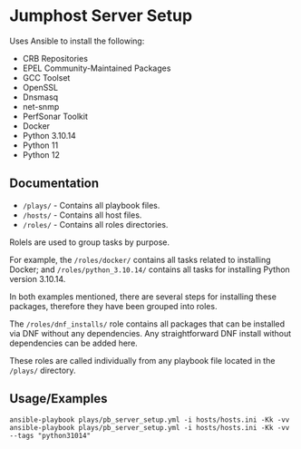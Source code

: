 
# Jumphost Server Setup

Uses Ansible to install the following:
- CRB Repositories
- EPEL Community-Maintained Packages
- GCC Toolset
- OpenSSL
- Dnsmasq
- net-snmp
- PerfSonar Toolkit
- Docker
- Python 3.10.14
- Python 11
- Python 12


## Documentation

- `/plays/` - Contains all playbook files.
- `/hosts/` - Contains all host files.
- `/roles/` - Contains all roles directories.


Rolels are used to group tasks by purpose.

For example, the `/roles/docker/` contains all tasks related to installing Docker; and `/roles/python_3.10.14/` contains all tasks for installing Python version 3.10.14.

In both examples mentioned, there are several steps for installing these packages, therefore they have been grouped into roles.

The `/roles/dnf_installs/` role contains all packages that can be installed via DNF without any dependencies. Any straightforward DNF install without dependencies can be added here.

These roles are called individually from any playbook file located in the `/plays/` directory.

## Usage/Examples

```commandline
ansible-playbook plays/pb_server_setup.yml -i hosts/hosts.ini -Kk -vv
ansible-playbook plays/pb_server_setup.yml -i hosts/hosts.ini -Kk -vv --tags "python31014"
```
